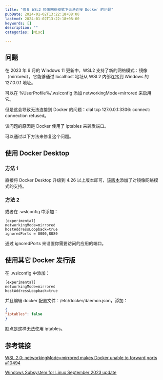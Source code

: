 ```yaml
---
title: "修复 WSL2 镜像网络模式下无法连接 Docker 的问题"
pubDate: 2024-01-02T13:22:18+08:00
lastmod: 2024-01-02T13:22:18+08:00
keywords: []
description: ""
categories: [Misc]

---
```


## 问题

在 2023 年 9 月的 Windows 11 更新中，WSL2 支持了新的网络模式：镜像（mirrored）。它能够通过 localhost 地址从 WSL2 内部连接到 Windows 的 127.0.0.1 地址。

可以在 %UserProfile%/.wslconfig 添加 networkingMode=mirrored 来启用它。

但是这会导致无法连接到 Docker 的问题：dial tcp 127.0.0.1:3306: connect: connection refused。

该问题的原因是 Docker 使用了 iptables 来转发端口。

可以通过以下方法来修复这个问题。

## 使用 Docker Desktop

### 方法 1

直接将 Docker Desktop 升级到 4.26 以上版本即可，[该版本](https://docs.docker.com/desktop/release-notes/#for-windows-1 "该版本")添加了对镜像网络模式的支持。

### 方法 2

或者在 .wslconfig 中添加：

```plaintext
[experimental]
networkingMode=mirrored
hostAddressLoopback=true
ignoredPorts = 8000,8080
```

通过 ignoredPorts 来设置你需要访问的应用的端口。

## 使用其它 Docker 发行版

在 .wslconfig 中添加：

```plaintext
[experimental]
networkingMode=mirrored
hostAddressLoopback=true
```

并且编辑 docker 配置文件：/etc/docker/daemon.json，添加：

```json
{
"iptables": false
}
```

缺点是这样无法使用 iptables。

## 参考链接

[WSL 2.0: networkingMode=mirrored makes Docker unable to forward ports #10494](https://github.com/microsoft/WSL/issues/10494 "WSL 2.0: networkingMode=mirrored makes Docker unable to forward ports #10494")

[Windows Subsystem for Linux September 2023 update](https://devblogs.microsoft.com/commandline/windows-subsystem-for-linux-september-2023-update/ "Windows Subsystem for Linux September 2023 update")